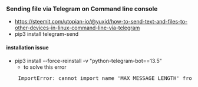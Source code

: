 ### Sending file via Telegram on Command line console
- https://steemit.com/utopian-io/@yuxid/how-to-send-text-and-files-to-other-devices-in-linux-command-line-via-telegram
- pip3 install telegram-send


#### installation issue

- pip3 install --force-reinstall -v "python-telegram-bot==13.5"
  - to solve this error
  <pre> ImportError: cannot import name 'MAX_MESSAGE_LENGTH' from 'telegram.constants' (/home/user/.local/lib/python3.10/site-packages/telegram/constants.py) </pre>
